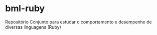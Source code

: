 # bml-ruby
Repositório Conjunto para estudar o comportamento e desempenho de diversas linguagens (Ruby)

